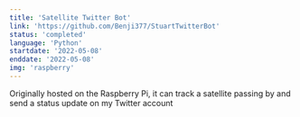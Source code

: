 ```yaml
---
title: 'Satellite Twitter Bot'
link: 'https://github.com/Benji377/StuartTwitterBot'
status: 'completed'
language: 'Python'
startdate: '2022-05-08'
enddate: '2022-05-08'
img: 'raspberry'
---
```


Originally hosted on the Raspberry Pi, it can track a satellite passing by and send a status update
on my Twitter account